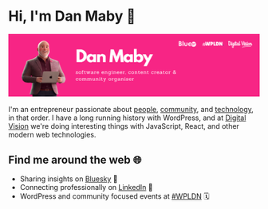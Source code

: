 # Hi, I'm Dan Maby 👋

<img src="https://raw.githubusercontent.com/danmaby/DanMaby/refs/heads/main/gh-header.png" alt="banner that says Dan Maby - software engineer, content creator and community organiser alongside a cartoon illustration of Dan">

I'm an entrepreneur passionate about [people](https://www.bigorangeheart.org), [community](https://www.wpldn.uk), and [technology](https://www.blue37.com), in that order. I have a long running history with WordPress, and at [Digital Vision](https://www.digitalvisionhq.com) we're doing interesting things with JavaScript, React, and other modern web technologies.

## Find me around the web 🌐

- Sharing insights on [Bluesky](https://bsky.app/profile/danmaby.com) 💙
- Connecting professionally on [LinkedIn](https://www.linkedin.com/in/danmaby/) 💼
- WordPress and community focused events at [#WPLDN](https://www.meetup.com/London-WordPress/) 🗓️
